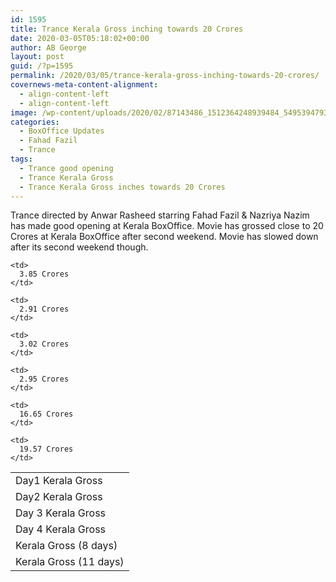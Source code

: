 ```yaml
---
id: 1595
title: Trance Kerala Gross inching towards 20 Crores
date: 2020-03-05T05:18:02+00:00
author: AB George
layout: post
guid: /?p=1595
permalink: /2020/03/05/trance-kerala-gross-inching-towards-20-crores/
covernews-meta-content-alignment:
  - align-content-left
  - align-content-left
image: /wp-content/uploads/2020/02/87143486_1512364248939484_5495394793917775872_n.jpg
categories:
  - BoxOffice Updates
  - Fahad Fazil
  - Trance
tags:
  - Trance good opening
  - Trance Kerala Gross
  - Trance Kerala Gross inches towards 20 Crores
---
```

 

Trance directed by Anwar Rasheed starring Fahad Fazil & Nazriya Nazim has made good opening at Kerala BoxOffice. Movie has grossed close to 20 Crores at Kerala BoxOffice after second weekend. Movie has slowed down after its second weekend though.

<table class="wp-block-table">
  <tr>
    <td>
      Day1 Kerala Gross
    </td>
    
    <td>
      3.85 Crores
    </td>
  </tr>
  
  <tr>
    <td>
      Day2 Kerala Gross
    </td>
    
    <td>
      2.91 Crores
    </td>
  </tr>
  
  <tr>
    <td>
      Day 3 Kerala Gross
    </td>
    
    <td>
      3.02 Crores
    </td>
  </tr>
  
  <tr>
    <td>
      Day 4 Kerala Gross
    </td>
    
    <td>
      2.95 Crores
    </td>
  </tr>
  
  <tr>
    <td>
      Kerala Gross (8 days)
    </td>
    
    <td>
      16.65 Crores
    </td>
  </tr>
  
  <tr>
    <td>
      Kerala Gross (11 days)
    </td>
    
    <td>
      19.57 Crores
    </td>
  </tr>
</table>